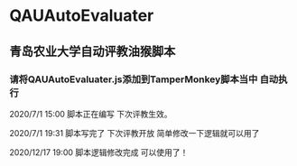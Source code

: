 # QAUAutoEvaluater
## 青岛农业大学自动评教油猴脚本
### 请将QAUAutoEvaluater.js添加到TamperMonkey脚本当中 自动执行
2020/7/1 15:00 脚本正在编写 下次评教生效。

2020/7/1 19:31 脚本写完了 下次评教开放 简单修改一下逻辑就可以用了

2020/12/17 19:00 脚本逻辑修改完成 可以使用了！

